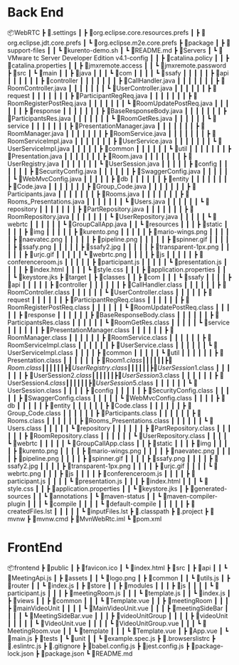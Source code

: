 # Back End

📦WebRTC
 ┣ 📂.settings
 ┃ ┣ 📜org.eclipse.core.resources.prefs
 ┃ ┣ 📜org.eclipse.jdt.core.prefs
 ┃ ┗ 📜org.eclipse.m2e.core.prefs
 ┣ 📂package
 ┃ ┣ 📂support-files
 ┃ ┃ ┗ 📜kurento-demo.sh
 ┃ ┗ 📜README.md
 ┣ 📂Servers
 ┃ ┗ 📂VMware tc Server Developer Edition v4.1-config
 ┃ ┃ ┣ 📜catalina.policy
 ┃ ┃ ┣ 📜catalina.properties
 ┃ ┃ ┣ 📜jmxremote.access
 ┃ ┃ ┗ 📜jmxremote.password
 ┣ 📂src
 ┃ ┗ 📂main
 ┃ ┃ ┣ 📂java
 ┃ ┃ ┃ ┗ 📂com
 ┃ ┃ ┃ ┃ ┗ 📂ssafy
 ┃ ┃ ┃ ┃ ┃ ┣ 📂api
 ┃ ┃ ┃ ┃ ┃ ┃ ┣ 📂controller
 ┃ ┃ ┃ ┃ ┃ ┃ ┃ ┣ 📜CallHandler.java
 ┃ ┃ ┃ ┃ ┃ ┃ ┃ ┣ 📜RoomController.java
 ┃ ┃ ┃ ┃ ┃ ┃ ┃ ┗ 📜UserController.java
 ┃ ┃ ┃ ┃ ┃ ┃ ┣ 📂request
 ┃ ┃ ┃ ┃ ┃ ┃ ┃ ┣ 📜ParticipantRegReq.java
 ┃ ┃ ┃ ┃ ┃ ┃ ┃ ┣ 📜RoomRegisterPostReq.java
 ┃ ┃ ┃ ┃ ┃ ┃ ┃ ┗ 📜RoomUpdatePostReq.java
 ┃ ┃ ┃ ┃ ┃ ┃ ┣ 📂response
 ┃ ┃ ┃ ┃ ┃ ┃ ┃ ┣ 📜BaseResponseBody.java
 ┃ ┃ ┃ ┃ ┃ ┃ ┃ ┣ 📜ParticipantsRes.java
 ┃ ┃ ┃ ┃ ┃ ┃ ┃ ┗ 📜RoomGetRes.java
 ┃ ┃ ┃ ┃ ┃ ┃ ┗ 📂service
 ┃ ┃ ┃ ┃ ┃ ┃ ┃ ┣ 📜PresentationManager.java
 ┃ ┃ ┃ ┃ ┃ ┃ ┃ ┣ 📜RoomManager.java
 ┃ ┃ ┃ ┃ ┃ ┃ ┃ ┣ 📜RoomService.java
 ┃ ┃ ┃ ┃ ┃ ┃ ┃ ┣ 📜RoomServiceImpl.java
 ┃ ┃ ┃ ┃ ┃ ┃ ┃ ┣ 📜UserService.java
 ┃ ┃ ┃ ┃ ┃ ┃ ┃ ┗ 📜UserServiceImpl.java
 ┃ ┃ ┃ ┃ ┃ ┣ 📂common
 ┃ ┃ ┃ ┃ ┃ ┃ ┗ 📂util
 ┃ ┃ ┃ ┃ ┃ ┃ ┃ ┣ 📜Presentation.java
 ┃ ┃ ┃ ┃ ┃ ┃ ┃ ┣ 📜Room.java
 ┃ ┃ ┃ ┃ ┃ ┃ ┃ ┣ 📜UserRegistry.java
 ┃ ┃ ┃ ┃ ┃ ┃ ┃ ┗ 📜UserSession.java
 ┃ ┃ ┃ ┃ ┃ ┣ 📂config
 ┃ ┃ ┃ ┃ ┃ ┃ ┣ 📜SecurityConfig.java
 ┃ ┃ ┃ ┃ ┃ ┃ ┣ 📜SwaggerConfig.java
 ┃ ┃ ┃ ┃ ┃ ┃ ┗ 📜WebMvcConfig.java
 ┃ ┃ ┃ ┃ ┃ ┣ 📂db
 ┃ ┃ ┃ ┃ ┃ ┃ ┣ 📂entity
 ┃ ┃ ┃ ┃ ┃ ┃ ┃ ┣ 📜Code.java
 ┃ ┃ ┃ ┃ ┃ ┃ ┃ ┣ 📜Group_Code.java
 ┃ ┃ ┃ ┃ ┃ ┃ ┃ ┣ 📜Participants.java
 ┃ ┃ ┃ ┃ ┃ ┃ ┃ ┣ 📜Rooms.java
 ┃ ┃ ┃ ┃ ┃ ┃ ┃ ┣ 📜Rooms_Presentations.java
 ┃ ┃ ┃ ┃ ┃ ┃ ┃ ┗ 📜Users.java
 ┃ ┃ ┃ ┃ ┃ ┃ ┗ 📂repository
 ┃ ┃ ┃ ┃ ┃ ┃ ┃ ┣ 📜PartRepository.java
 ┃ ┃ ┃ ┃ ┃ ┃ ┃ ┣ 📜RoomRepository.java
 ┃ ┃ ┃ ┃ ┃ ┃ ┃ ┗ 📜UserRepository.java
 ┃ ┃ ┃ ┃ ┃ ┗ 📂webrtc
 ┃ ┃ ┃ ┃ ┃ ┃ ┗ 📜GroupCallApp.java
 ┃ ┃ ┗ 📂resources
 ┃ ┃ ┃ ┣ 📂static
 ┃ ┃ ┃ ┃ ┣ 📂img
 ┃ ┃ ┃ ┃ ┃ ┣ 📜kurento.png
 ┃ ┃ ┃ ┃ ┃ ┣ 📜mario-wings.png
 ┃ ┃ ┃ ┃ ┃ ┣ 📜naevatec.png
 ┃ ┃ ┃ ┃ ┃ ┣ 📜pipeline.png
 ┃ ┃ ┃ ┃ ┃ ┣ 📜spinner.gif
 ┃ ┃ ┃ ┃ ┃ ┣ 📜ssafy.png
 ┃ ┃ ┃ ┃ ┃ ┣ 📜ssafy2.jpg
 ┃ ┃ ┃ ┃ ┃ ┣ 📜transparent-1px.png
 ┃ ┃ ┃ ┃ ┃ ┣ 📜urjc.gif
 ┃ ┃ ┃ ┃ ┃ ┗ 📜webrtc.png
 ┃ ┃ ┃ ┃ ┣ 📂js
 ┃ ┃ ┃ ┃ ┃ ┣ 📜conferenceroom.js
 ┃ ┃ ┃ ┃ ┃ ┣ 📜participant.js
 ┃ ┃ ┃ ┃ ┃ ┗ 📜presentation.js
 ┃ ┃ ┃ ┃ ┣ 📜index.html
 ┃ ┃ ┃ ┃ ┗ 📜style.css
 ┃ ┃ ┃ ┣ 📜application.properties
 ┃ ┃ ┃ ┗ 📜keystore.jks
 ┣ 📂target
 ┃ ┣ 📂classes
 ┃ ┃ ┣ 📂com
 ┃ ┃ ┃ ┗ 📂ssafy
 ┃ ┃ ┃ ┃ ┣ 📂api
 ┃ ┃ ┃ ┃ ┃ ┣ 📂controller
 ┃ ┃ ┃ ┃ ┃ ┃ ┣ 📜CallHandler.class
 ┃ ┃ ┃ ┃ ┃ ┃ ┣ 📜RoomController.class
 ┃ ┃ ┃ ┃ ┃ ┃ ┗ 📜UserController.class
 ┃ ┃ ┃ ┃ ┃ ┣ 📂request
 ┃ ┃ ┃ ┃ ┃ ┃ ┣ 📜ParticipantRegReq.class
 ┃ ┃ ┃ ┃ ┃ ┃ ┣ 📜RoomRegisterPostReq.class
 ┃ ┃ ┃ ┃ ┃ ┃ ┗ 📜RoomUpdatePostReq.class
 ┃ ┃ ┃ ┃ ┃ ┣ 📂response
 ┃ ┃ ┃ ┃ ┃ ┃ ┣ 📜BaseResponseBody.class
 ┃ ┃ ┃ ┃ ┃ ┃ ┣ 📜ParticipantsRes.class
 ┃ ┃ ┃ ┃ ┃ ┃ ┗ 📜RoomGetRes.class
 ┃ ┃ ┃ ┃ ┃ ┗ 📂service
 ┃ ┃ ┃ ┃ ┃ ┃ ┣ 📜PresentationManager.class
 ┃ ┃ ┃ ┃ ┃ ┃ ┣ 📜RoomManager.class
 ┃ ┃ ┃ ┃ ┃ ┃ ┣ 📜RoomService.class
 ┃ ┃ ┃ ┃ ┃ ┃ ┣ 📜RoomServiceImpl.class
 ┃ ┃ ┃ ┃ ┃ ┃ ┣ 📜UserService.class
 ┃ ┃ ┃ ┃ ┃ ┃ ┗ 📜UserServiceImpl.class
 ┃ ┃ ┃ ┃ ┣ 📂common
 ┃ ┃ ┃ ┃ ┃ ┗ 📂util
 ┃ ┃ ┃ ┃ ┃ ┃ ┣ 📜Presentation.class
 ┃ ┃ ┃ ┃ ┃ ┃ ┣ 📜Room$1.class
 ┃ ┃ ┃ ┃ ┃ ┃ ┣ 📜Room.class
 ┃ ┃ ┃ ┃ ┃ ┃ ┣ 📜UserRegistry.class
 ┃ ┃ ┃ ┃ ┃ ┃ ┣ 📜UserSession$1.class
 ┃ ┃ ┃ ┃ ┃ ┃ ┣ 📜UserSession$2.class
 ┃ ┃ ┃ ┃ ┃ ┃ ┣ 📜UserSession$3.class
 ┃ ┃ ┃ ┃ ┃ ┃ ┣ 📜UserSession$4.class
 ┃ ┃ ┃ ┃ ┃ ┃ ┣ 📜UserSession$5.class
 ┃ ┃ ┃ ┃ ┃ ┃ ┗ 📜UserSession.class
 ┃ ┃ ┃ ┃ ┣ 📂config
 ┃ ┃ ┃ ┃ ┃ ┣ 📜SecurityConfig.class
 ┃ ┃ ┃ ┃ ┃ ┣ 📜SwaggerConfig.class
 ┃ ┃ ┃ ┃ ┃ ┗ 📜WebMvcConfig.class
 ┃ ┃ ┃ ┃ ┣ 📂db
 ┃ ┃ ┃ ┃ ┃ ┣ 📂entity
 ┃ ┃ ┃ ┃ ┃ ┃ ┣ 📜Code.class
 ┃ ┃ ┃ ┃ ┃ ┃ ┣ 📜Group_Code.class
 ┃ ┃ ┃ ┃ ┃ ┃ ┣ 📜Participants.class
 ┃ ┃ ┃ ┃ ┃ ┃ ┣ 📜Rooms.class
 ┃ ┃ ┃ ┃ ┃ ┃ ┣ 📜Rooms_Presentations.class
 ┃ ┃ ┃ ┃ ┃ ┃ ┗ 📜Users.class
 ┃ ┃ ┃ ┃ ┃ ┗ 📂repository
 ┃ ┃ ┃ ┃ ┃ ┃ ┣ 📜PartRepository.class
 ┃ ┃ ┃ ┃ ┃ ┃ ┣ 📜RoomRepository.class
 ┃ ┃ ┃ ┃ ┃ ┃ ┗ 📜UserRepository.class
 ┃ ┃ ┃ ┃ ┗ 📂webrtc
 ┃ ┃ ┃ ┃ ┃ ┗ 📜GroupCallApp.class
 ┃ ┃ ┣ 📂static
 ┃ ┃ ┃ ┣ 📂img
 ┃ ┃ ┃ ┃ ┣ 📜kurento.png
 ┃ ┃ ┃ ┃ ┣ 📜mario-wings.png
 ┃ ┃ ┃ ┃ ┣ 📜naevatec.png
 ┃ ┃ ┃ ┃ ┣ 📜pipeline.png
 ┃ ┃ ┃ ┃ ┣ 📜spinner.gif
 ┃ ┃ ┃ ┃ ┣ 📜ssafy.png
 ┃ ┃ ┃ ┃ ┣ 📜ssafy2.jpg
 ┃ ┃ ┃ ┃ ┣ 📜transparent-1px.png
 ┃ ┃ ┃ ┃ ┣ 📜urjc.gif
 ┃ ┃ ┃ ┃ ┗ 📜webrtc.png
 ┃ ┃ ┃ ┣ 📂js
 ┃ ┃ ┃ ┃ ┣ 📜conferenceroom.js
 ┃ ┃ ┃ ┃ ┣ 📜participant.js
 ┃ ┃ ┃ ┃ ┗ 📜presentation.js
 ┃ ┃ ┃ ┣ 📜index.html
 ┃ ┃ ┃ ┗ 📜style.css
 ┃ ┃ ┣ 📜application.properties
 ┃ ┃ ┗ 📜keystore.jks
 ┃ ┣ 📂generated-sources
 ┃ ┃ ┗ 📂annotations
 ┃ ┗ 📂maven-status
 ┃ ┃ ┗ 📂maven-compiler-plugin
 ┃ ┃ ┃ ┗ 📂compile
 ┃ ┃ ┃ ┃ ┗ 📂default-compile
 ┃ ┃ ┃ ┃ ┃ ┣ 📜createdFiles.lst
 ┃ ┃ ┃ ┃ ┃ ┗ 📜inputFiles.lst
 ┣ 📜.classpath
 ┣ 📜.project
 ┣ 📜mvnw
 ┣ 📜mvnw.cmd
 ┣ 📜MvnWebRtc.iml
 ┗ 📜pom.xml



# FrontEnd

📦frontend
 ┣ 📂public
 ┃ ┣ 📜favicon.ico
 ┃ ┗ 📜index.html
 ┣ 📂src
 ┃ ┣ 📂api
 ┃ ┃ ┗ 📜MeetingApi.js
 ┃ ┣ 📂assets
 ┃ ┃ ┗ 📜logo.png
 ┃ ┣ 📂common
 ┃ ┃ ┗ 📜utils.js
 ┃ ┣ 📂router
 ┃ ┃ ┗ 📜index.js
 ┃ ┣ 📂store
 ┃ ┃ ┣ 📂modules
 ┃ ┃ ┃ ┣ 📂js
 ┃ ┃ ┃ ┃ ┗ 📜participant.js
 ┃ ┃ ┃ ┣ 📜meetingRoom.js
 ┃ ┃ ┃ ┗ 📜template.js
 ┃ ┃ ┗ 📜index.js
 ┃ ┣ 📂views
 ┃ ┃ ┣ 📂common
 ┃ ┃ ┃ ┗ 📜Template.vue
 ┃ ┃ ┣ 📂meetingRoom
 ┃ ┃ ┃ ┣ 📂mainVideoUnit
 ┃ ┃ ┃ ┃ ┗ 📜MainVideoUnit.vue
 ┃ ┃ ┃ ┣ 📂meetingSideBar
 ┃ ┃ ┃ ┃ ┗ 📜MeetingSideBar.vue
 ┃ ┃ ┃ ┣ 📂videoUnitGroup
 ┃ ┃ ┃ ┃ ┣ 📂videoUnit
 ┃ ┃ ┃ ┃ ┃ ┗ 📜VideoUnit.vue
 ┃ ┃ ┃ ┃ ┗ 📜VideoUnitGroup.vue
 ┃ ┃ ┃ ┗ 📜MeetingRoom.vue
 ┃ ┃ ┗ 📂template
 ┃ ┃ ┃ ┗ 📜Template.vue
 ┃ ┣ 📜App.vue
 ┃ ┗ 📜main.js
 ┣ 📂tests
 ┃ ┗ 📂unit
 ┃ ┃ ┗ 📜example.spec.js
 ┣ 📜.browserslistrc
 ┣ 📜.eslintrc.js
 ┣ 📜.gitignore
 ┣ 📜babel.config.js
 ┣ 📜jest.config.js
 ┣ 📜package-lock.json
 ┣ 📜package.json
 ┗ 📜README.md